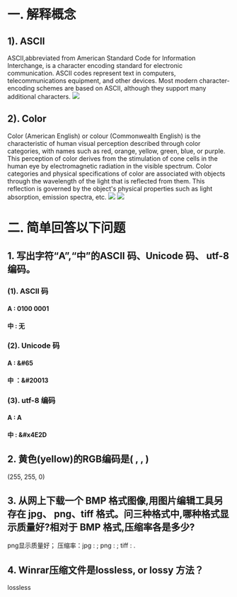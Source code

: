 # 一. 解释概念
## 1). ASCII
ASCII,abbreviated from American Standard Code for Information Interchange, is a character encoding standard for electronic communication. ASCII codes represent text in computers, telecommunications equipment, and other devices. Most modern character-encoding schemes are based on ASCII, although they support many additional characters. 
![](https://upload.wikimedia.org/wikipedia/commons/c/cf/USASCII_code_chart.png)
## 2). Color
Color (American English) or colour (Commonwealth English) is the characteristic of human visual perception described through color categories, with names such as red, orange, yellow, green, blue, or purple. This perception of color derives from the stimulation of cone cells in the human eye by electromagnetic radiation in the visible spectrum. Color categories and physical specifications of color are associated with objects through the wavelength of the light that is reflected from them. This reflection is governed by the object's physical properties such as light absorption, emission spectra, etc. 
![](https://upload.wikimedia.org/wikipedia/commons/c/c2/AdditiveColor.svg)
![](https://upload.wikimedia.org/wikipedia/commons/1/19/SubtractiveColor.svg)
# 二. 简单回答以下问题
##  1. 写出字符“A”,“中”的ASCII 码、Unicode 码、 utf-8 编码。 
### (1). ASCII 码
#### A : 0100 0001
#### 中 : 无
### (2). Unicode 码
#### A : &#65
#### 中 ：&#20013
### (3). utf-8 编码 
#### A : A
#### 中 : &#x4E2D
## 2. 黄色(yellow)的RGB编码是( , , )
(255, 255, 0)
## 3. 从网上下载一个 BMP 格式图像,用图片编辑工具另存在 jpg、 png、tiff 格式。问三种格式中,哪种格式显示质量好?相对于 BMP 格式,压缩率各是多少? 
png显示质量好；
压缩率：jpg :  ; 
png : ;
tiff : .
## 4. Winrar压缩文件是lossless, or lossy 方法？
lossless